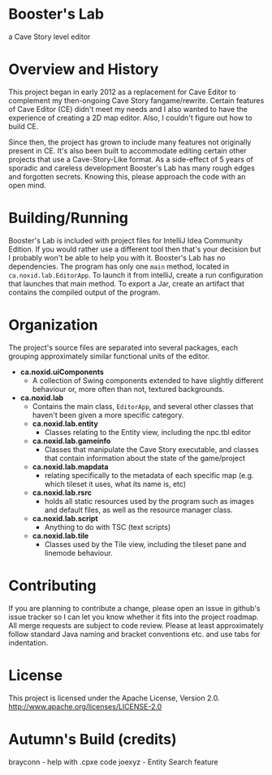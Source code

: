 # Booster's Lab
a Cave Story level editor

# Overview and History
This project began in early 2012 as a replacement for Cave Editor
to complement my then-ongoing Cave Story fangame/rewrite. Certain features of Cave Editor (CE)
didn't meet my needs and I also wanted to have the experience of creating a 2D map editor. 
Also, I couldn't figure out how to build CE.

Since then, the project has grown to include many features not originally present in CE.
It's also been built to accommodate editing certain other projects that use a Cave-Story-Like format.
As a side-effect of 5 years of sporadic and careless development Booster's Lab has many rough edges and forgotten secrets.
Knowing this, please approach the code with an open mind.

# Building/Running
Booster's Lab is included with project files for IntelliJ Idea Community Edition. If you would rather use
a different tool then that's your decision but I probably won't be able to help you with it.
Booster's Lab has no dependencies. The program has only one `main` method, located in `ca.noxid.lab.EditorApp`. To launch it from intelliJ, create
a run configuration that launches that main method. To export a Jar, create an artifact that contains the compiled output of the program.

# Organization
The project's source files are separated into several packages, each grouping approximately similar functional
units of the editor.

- **ca.noxid.uiComponents**
  - A collection of Swing components extended to have slightly different behaviour or, more often than not, textured backgrounds.
- **ca.noxid.lab**
  - Contains the main class, `EditorApp`, and several other classes that haven't been given a more specific category.
  - **ca.noxid.lab.entity**
    - Classes relating to the Entity view, including the npc.tbl editor
  - **ca.noxid.lab.gameinfo**
    - Classes that manipulate the Cave Story executable, and classes that contain information about the state
      of the game/project
  - **ca.noxid.lab.mapdata**
    - relating specifically to the metadata of each specific map (e.g. which tileset it uses, what its name is, etc)
  - **ca.noxid.lab.rsrc**
    - holds all static resources used by the program such as images and default files, as well as the resource manager class.
  - **ca.noxid.lab.script**
    - Anything to do with TSC (text scripts)
  - **ca.noxid.lab.tile**
    - Classes used by the Tile view, including the tileset pane and linemode behaviour.
    


# Contributing
If you are planning to contribute a change, please open an issue in github's issue tracker so I can let you know
whether it fits into the project roadmap. All merge requests are subject to code review. Please at least approximately
follow standard Java naming and bracket conventions etc. and use tabs for indentation.

# License
This project is licensed under the Apache License, Version 2.0.
http://www.apache.org/licenses/LICENSE-2.0

# Autumn's Build (credits)

brayconn - help with .cpxe code
joexyz - Entity Search feature
